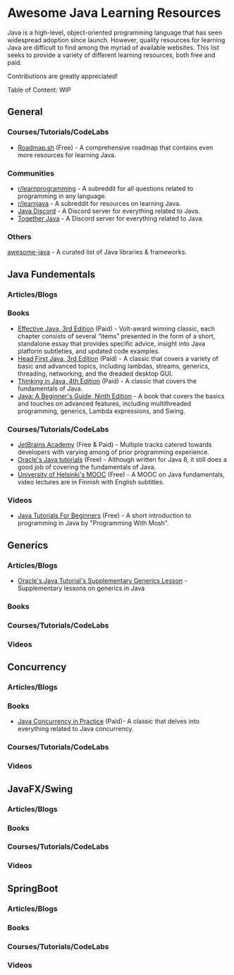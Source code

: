 # Awesome Java Learning Resources

Java is a high-level, object-oriented programming language that has seen widespread adoption since launch. However, quality resources for learning Java are difficult to find among the myriad of available websites. This list seeks to provide a variety of different learning resources, both free and paid.

Contributions are greatly appreciated!

Table of Content: WIP

## General

### Courses/Tutorials/CodeLabs
* [Roadmap.sh](https://roadmap.sh/java) (Free) - A comprehensive roadmap that contains even more resources for learning Java.

### Communities
* [r/learnprogramming](https://www.reddit.com/r/learnprogramming/) - A subreddit for all questions related to programming in any language.
* [r/learnjava](https://www.reddit.com/r/learnjava/) - A subreddit for resources on learning Java.
* [Java Discord](https://discord.gg/FRYBnQgp68) - A Discord server for everything related to Java.
* [Together Java](https://discord.gg/together-java-272761734820003841) - A Discord server for everything related to Java.

### Others
[awesome-java](https://github.com/akullpp/awesome-java#awesome-lists) - A curated list of Java libraries & frameworks.

## Java Fundementals

### Articles/Blogs

### Books
* [Effective Java, 3rd Edition](https://www.oreilly.com/library/view/effective-java-3rd/9780134686097/) (Paid) - Volt-award winning classic, each chapter consists of several “items” presented in the form of a short, standalone essay that provides specific advice, insight into Java platform subtleties, and updated code examples.
* [Head First Java, 3rd Edition](https://www.oreilly.com/library/view/head-first-java/9781492091646/) (Paid) - A classic that covers a variety of basic and advanced topics, including lambdas, streams, generics, threading, networking, and the dreaded desktop GUI.
* [Thinking in Java, 4th Edition](https://www.amazon.com/Thinking-Java-4th-Bruce-Eckel/dp/0131872486) (Paid) - A classic that covers the fundamentals of Java.
* [Java: A Beginner's Guide, Ninth Edition](https://www.amazon.co.uk/Java-Beginners-Guide-Herbert-Schildt/dp/1260463559) - A book that covers the basics and touches on advanced features, including multithreaded programming, generics, Lambda expressions, and Swing.

### Courses/Tutorials/CodeLabs
* [JetBrains Academy](https://hyperskill.org/tracks?_gl=1%2an8e0qa%2a_ga%2aMTAzNzMzODAwMy4xNTYyMjEzOTY2%2a_ga_9J976DJZ68%2aMTY2Nzc0OTAxNy4xNS4wLjE2Njc3NDkwMTcuNjAuMC4w&_ga=2.208475922.1098163033.1667749019-1037338003.1562213966&category=2) (Free & Paid) - Multiple tracks catered towards developers with varying among of prior programming experience.
* [Oracle's Java tutorials](https://docs.oracle.com/javase/tutorial/) (Free) - Although written for Java 8, it still does a good job of covering the fundamentals of Java.
* [University of Helsinki's MOOC](https://java-programming.mooc.fi/) (Free) - A MOOC on Java fundamentals, video lectures are in Finnish with English subtitles.

### Videos
* [Java Tutorials For Beginners](https://www.youtube.com/watch?v=eIrMbAQSU34) (Free) - A short introduction to programming in Java by "Programming With Mosh".

## Generics

### Articles/Blogs
* [Oracle's Java Tutorial's Supplementary Generics Lesson](https://docs.oracle.com/javase/tutorial/extra/generics/intro.html) - Supplementary lessons on generics in Java

### Books

### Courses/Tutorials/CodeLabs

### Videos


## Concurrency

### Articles/Blogs

### Books
* [Java Concurrency in Practice](https://jcip.net/) (Paid)- A classic that delves into everything related to Java concurrency.

### Courses/Tutorials/CodeLabs

### Videos


## JavaFX/Swing

### Articles/Blogs

### Books

### Courses/Tutorials/CodeLabs

### Videos


## SpringBoot

### Articles/Blogs

### Books

### Courses/Tutorials/CodeLabs

### Videos
